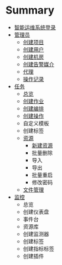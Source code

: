 # Summary

* [智能运维系统登录](README.md)
* [管理员](chapter1.md)
  * [创建项目](chapter1/chuang-jian-xiang-mu.md)
  * [创建用户](chapter1/chuang-jian-yong-hu.md)
  * [创建机房](chapter1/chuang-jian-ji-fang.md)
  * [创建告警媒介](chapter1/chuang-jian-gao-jing-mei-jie.md)
  * [代理](chapter1/dai-li.md)
  * [操作记录](chapter1/cao-zuo-ji-lu.md)
* [任务](ren-wu.md)
  * [总览](ren-wu/zong-lan.md)
  * [创建作业](ren-wu/chuang-jian-zuo-ye.md)
  * [创建编排](ren-wu/chuang-jian-bian-pai.md)
  * [创建操作](ren-wu/chuang-jian-cao-zuo.md)
  * 自定义模板
  * 创建标签
  * [资源](ren-wu/tian-jia-zi-yuan.md)
    * [新建资源](ren-wu/tian-jia-zi-yuan/xin-jian-zi-yuan.md)
    * 批量删除
    * 导入
    * 导出
    * 批量重启
    * 修改密码
  * [文件管理](ren-wu/wen-jian-guan-li.md)
* [监控](jian-kong.md)
  * 总览
  * 创建仪表盘
  * 事件台
  * 资源库
  * 创建监测器
  * 创建标签
  * 创建指标标签
  * 创建插件

